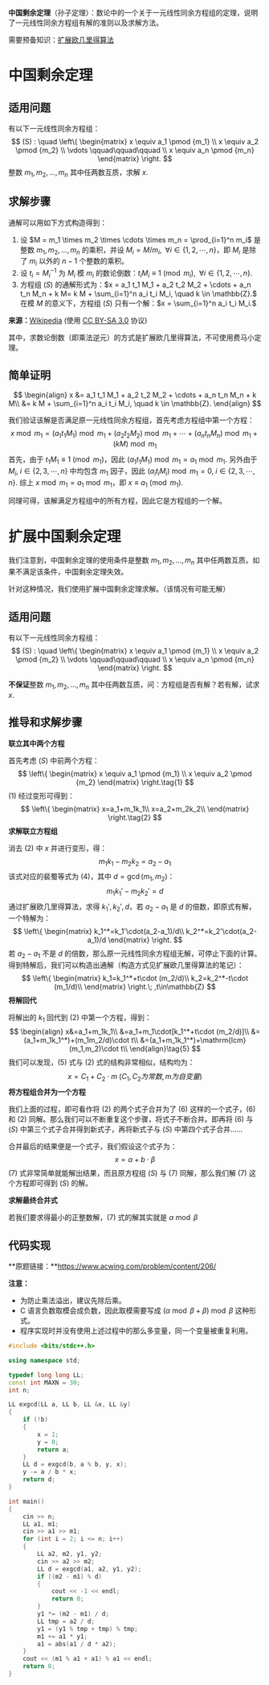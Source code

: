 **中国剩余定理**（孙子定理）：数论中的一个关于一元线性同余方程组的定理，说明了一元线性同余方程组有解的准则以及求解方法。

<!--more-->

需要预备知识：[扩展欧几里得算法](https://io.zouht.com/67.html)

# 中国剩余定理

## 适用问题

有以下一元线性同余方程组：
$$
(S) : \quad \left\{ \begin{matrix} x \equiv a_1 \pmod {m_1} \\ x \equiv a_2 \pmod {m_2} \\ \vdots \qquad\qquad\qquad \\ x \equiv a_n \pmod {m_n} \end{matrix} \right.
$$
整数 $m_1,m_2,\dots,m_n$ 其中任两数互质，求解 $x$.

## 求解步骤

通解可以用如下方式构造得到：

1. 设 $M = m_1 \times m_2 \times \cdots \times m_n = \prod_{i=1}^n m_i$ 是整数 $m_1,m_2,\dots,m_n$ 的乘积，并设 $M_i = M/m_i, \; \; \forall i \in \{1, 2, \cdots , n\}$，即 $M_i$ 是除了 $m_i$ 以外的 $n-1$ 个整数的乘积。
2. 设 $t_i = M_i^{-1}$ 为 $M_i$ 模 $m_i$ 的数论倒数：$t_i M_i \equiv 1 \pmod {m_i},  \; \; \forall i \in \{1, 2, \cdots , n\}.$
3. 方程组 $(S)$ 的通解形式为：$x = a_1 t_1 M_1 + a_2 t_2 M_2 + \cdots + a_n t_n M_n + k M= k M + \sum_{i=1}^n a_i t_i M_i, \quad k \in \mathbb{Z}.$ 在模 $M$ 的意义下，方程组 $(S)$ 只有一个解：$x = \sum_{i=1}^n a_i t_i M_i.$

**来源：**[Wikipedia](https://zh.wikipedia.org/wiki/%E4%B8%AD%E5%9B%BD%E5%89%A9%E4%BD%99%E5%AE%9A%E7%90%86) (使用 [CC BY-SA 3.0](https://creativecommons.org/licenses/by-sa/3.0/deed.zh) 协议)

其中，求数论倒数（即乘法逆元）的方式是扩展欧几里得算法，不可使用费马小定理。

## 简单证明

$$
\begin{align}
x &= a_1 t_1 M_1 + a_2 t_2 M_2 + \cdots + a_n t_n M_n + k M\\
&= k M + \sum_{i=1}^n a_i t_i M_i, \quad k \in \mathbb{Z}.
\end{align}
$$

我们验证该解是否满足原一元线性同余方程组，首先考虑方程组中第一个方程：
$$
x\bmod m_1=(a_1 t_1 M_1) \bmod m_1+ (a_2 t_2 M_2) \bmod m_1+ \cdots + (a_n t_n M_n) \bmod m_1+ (k M)\bmod m_1
$$
首先，由于 $t_1 M_1 \equiv 1 \pmod {m_1}$，因此 $(a_1 t_1 M_1) \bmod m_1=a_1\bmod m_1$. 另外由于 $M_i,\; i\in\{2,3,\cdots,n\}$ 中均包含 $m_1$ 因子，因此 $(a_i t_i M_i) \bmod m_1=0,\; i\in\{2,3,\cdots,n\}$. 综上 $x\bmod m_1=a_1\bmod m_1$，即 $x \equiv a_1 \pmod {m_1}$.

同理可得，该解满足方程组中的所有方程，因此它是方程组的一个解。

# 扩展中国剩余定理

我们注意到，中国剩余定理的使用条件是整数 $m_1,m_2,\dots,m_n$ 其中任两数互质。如果不满足该条件，中国剩余定理失效。

针对这种情况，我们使用扩展中国剩余定理求解。（该情况有可能无解）

## 适用问题

有以下一元线性同余方程组：
$$
(S) : \quad \left\{ \begin{matrix} x \equiv a_1 \pmod {m_1} \\ x \equiv a_2 \pmod {m_2} \\ \vdots \qquad\qquad\qquad \\ x \equiv a_n \pmod {m_n} \end{matrix} \right.
$$


**不保证**整数 $m_1,m_2,\dots,m_n$ 其中任两数互质，问：方程组是否有解？若有解，试求 $x$.

## 推导和求解步骤

**联立其中两个方程**

首先考虑 $(S)$ 中前两个方程：
$$
\left\{
\begin{matrix}
x \equiv a_1 \pmod {m_1} \\
x \equiv a_2 \pmod {m_2} 
\end{matrix}
\right.\tag{1}
$$
$(1)$ 经过变形可得到：
$$
\left\{
\begin{matrix}
x=a_1+m_1k_1\\
x=a_2+m_2k_2\\
\end{matrix}
\right.\tag{2}
$$
**求解联立方程组**

消去 $(2)$ 中 $x$ 并进行变形，得：
$$
m_1k_1-m_2k_2=a_2-a_1\tag{3}
$$
该式对应的裴蜀等式为 $(4)$，其中 $d=\gcd(m_1,m_2)$：
$$
m_1k_1'-m_2k_2'=d\tag{4}
$$
通过扩展欧几里得算法，求得 $k_1',k_2',d$，若 $a_2-a_1$ 是 $d$ 的倍数，即原式有解，一个特解为：
$$
\left\{
\begin{matrix}
k_1^*=k_1'\cdot(a_2-a_1)/d\\
k_2^*=k_2'\cdot(a_2-a_1)/d
\end{matrix}
\right.
$$
若 $a_2-a_1$ 不是 $d$ 的倍数，那么原一元线性同余方程组无解，可停止下面的计算。得到特解后，我们可以构造出通解（构造方式见扩展欧几里得算法的笔记）：
$$
\left\{
\begin{matrix}
k_1=k_1^*+t\cdot (m_2/d)\\
k_2=k_2^*-t\cdot (m_1/d)\\
\end{matrix}
\right.\;
,t\in\mathbb{Z}
$$
**将解回代**

将解出的 $k_1$ 回代到 $(2)$ 中第一个方程，得到：
$$
\begin{align}
x&=a_1+m_1k_1\\
&=a_1+m_1\cdot[k_1^*+t\cdot (m_2/d)]\\
&=(a_1+m_1k_1^*)+(m_1m_2/d)\cdot t\\
&=(a_1+m_1k_1^*)+\mathrm{lcm}(m_1,m_2)\cdot t\\
\end{align}\tag{5}
$$
我们可以发现，$(5)$ 式与 $(2)$ 式的结构非常相似，结构均为：
$$
x=C_1+C_2\cdot m\;(C_1,C_2为常数,m为自变量)\tag{6}
$$
**将方程组合并为一个方程**

我们上面的过程，即可看作将 $(2)$ 的两个式子合并为了 $(6)$ 这样的一个式子，$(6)$ 和 $(2)$ 同解。那么我们可以不断重复这个步骤，将式子不断合并。即再将 $(6)$ 与 $(S)$ 中第三个式子合并得到新式子，再将新式子与 $(S)$ 中第四个式子合并……

合并最后的结果便是一个式子，我们假设这个式子为：
$$
x=\alpha+b\cdot\beta\tag{7}
$$
$(7)$ 式非常简单就能解出结果，而且原方程组 $(S)$ 与 $(7)$ 同解，那么我们解 $(7)$ 这个方程即可得到 $(S)$ 的解。

**求解最终合并式**

若我们要求得最小的正整数解，$(7)$ 式的解其实就是 $\alpha\bmod\beta$

## 代码实现

**原题链接：**https://www.acwing.com/problem/content/206/

**注意：**

- 为防止乘法溢出，建议先除后乘。
- C 语言负数取模会成负数，因此取模需要写成 ($\alpha\bmod\beta+\beta)\bmod\beta$ 这种形式。
- 程序实现时并没有使用上述过程中的那么多变量，同一个变量被重复利用。

```cpp
#include <bits/stdc++.h>

using namespace std;

typedef long long LL;
const int MAXN = 30;
int n;

LL exgcd(LL a, LL b, LL &x, LL &y)
{
    if (!b)
    {
        x = 1;
        y = 0;
        return a;
    }
    LL d = exgcd(b, a % b, y, x);
    y -= a / b * x;
    return d;
}

int main()
{
    cin >> n;
    LL a1, m1;
    cin >> a1 >> m1;
    for (int i = 2; i <= n; i++)
    {
        LL a2, m2, y1, y2;
        cin >> a2 >> m2;
        LL d = exgcd(a1, a2, y1, y2);
        if ((m2 - m1) % d)
        {
            cout << -1 << endl;
            return 0;
        }
        y1 *= (m2 - m1) / d;
        LL tmp = a2 / d;
        y1 = (y1 % tmp + tmp) % tmp;
        m1 += a1 * y1;
        a1 = abs(a1 / d * a2);
    }
    cout << (m1 % a1 + a1) % a1 << endl;
    return 0;
}
```

